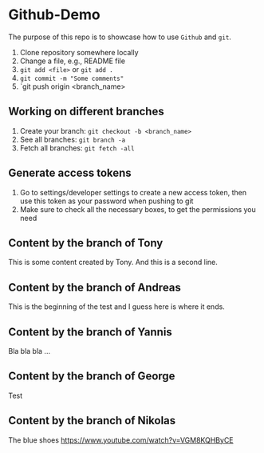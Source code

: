 # Github-Demo

The purpose of this repo is to showcase how to use `Github` and `git`.

1. Clone repository somewhere locally
2. Change a file, e.g., README file
3. `git add <file>` or `git add .`
4. `git commit -m "Some comments"`
5. `git push origin <branch_name>


## Working on different branches
1. Create your branch: `git checkout -b <branch_name>`
2. See all branches: `git branch -a`
3. Fetch all branches: `git fetch -all`


## Generate access tokens
1. Go to settings/developer settings to create a new access token, then use this token as your password when pushing to git
2. Make sure to check all the necessary boxes, to get the permissions you need

## Content by the branch of Tony
This is some content created by Tony.
And this is a second line.

## Content by the branch of Andreas
This is the beginning of the test and I guess here is where it ends.

## Content by the branch of Yannis
Bla bla bla ...

## Content by the branch of George
Test

## Content by the branch of Nikolas
The blue shoes 
https://www.youtube.com/watch?v=VGM8KQHByCE
